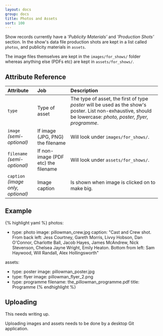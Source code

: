 ```yaml
---
layout: docs
group: docs
title: Photos and Assets
sort: 100
---
```


Show records currently have a *'Publicity Materials'* and *'Production Shots'* section. In the show's data file production shots are kept in a list called `photos`, and publicity materials in `assets`.

The image files themselves are kept in the `images/for_shows/` folder whereas anything else (PDFs etc) are kept in `assets/for_shows/`.


## Attribute Reference

| Attribute | Job | Description |
|:-|:-|:-|
| `type` | Type of asset | The type of asset, the first of type *poster* will be used as the show's poster. List non-exhaustive, should be lowercase: *photo, poster, flyer, programme*. |
| `image`<br />*(semi-optional)*| If image (JPG, PNG) the filename | Will look under `images/for_shows/`. |
| `filename`<br />*(semi-optional)* | If non-image (PDF etc) the filename | Will look under `assets/for_shows/`. |
| `caption`<br />*(image only, optional)* | Image caption | Is shown when image is clicked on to make big. |

## Example

{% highlight yaml %}
photos:
  - type: photo
    image: pillowman_crew.jpg
    caption: "Cast and Crew shot. From back left: Jess Courtney, Gareth Morris, Livvy Hobson, Dan O'Connor, Charlotte Ball, Jacob Hayes, James McAndrew, Nick Stevenson, Chelsea Jayne Wright, Emily Heaton. Bottom from left: Sam Haywood, Will Randall, Alex Hollingsworth"

assets:
  - type: poster
    image: pillowman_poster.jpg
  - type: flyer
    image: pillowman_flyer_2.png
  - type: programme
    filename: the_pillowman_programme.pdf
    title: Programme
{% endhighlight %}

## Uploading

<div class="box-error">This needs writing up.</div>

Uploading images and assets needs to be done by a desktop Git application.
